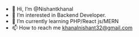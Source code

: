 - 👋 Hi, I’m @Nishantkhanal
- 👀 I’m interested in Backend Developer.
- 🌱 I’m currently learning PHP/React js/MERN
- 📫 How to reach me khanalnishant32@gmail.com

<!---
Nishantkhanal/Nishantkhanal is a ✨ special ✨ repository because its `README.md` (this file) appears on your GitHub profile.
You can click the Preview link to take a look at your changes.
--->
